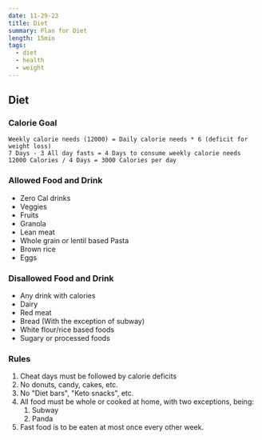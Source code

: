 ```yaml
---
date: 11-29-23
title: Diet
summary: Plan for Diet
length: 15min
tags:
  - diet
  - health
  - weight
---
```

## Diet

### Calorie Goal
```
Weekly calorie needs (12000) = Daily calorie needs * 6 (deficit for weight loss)
7 Days - 3 All day fasts = 4 Days to consume weekly calorie needs
12000 Calories / 4 Days = 3000 Calories per day
```

### Allowed Food and Drink
- Zero Cal drinks
- Veggies
- Fruits
- Granola
- Lean meat
- Whole grain or lentil based Pasta
- Brown rice
- Eggs

### Disallowed Food and Drink
- Any drink with calories
- Dairy
- Red meat
- Bread (With the exception of subway)
- White flour/rice based foods
- Sugary or processed foods

### Rules
1. Cheat days must be followed by calorie deficits
2. No donuts, candy, cakes, etc.
3. No "Diet bars", "Keto snacks", etc.
4. All food must be whole or cooked at home, with two exceptions, being:
	1. Subway
	2. Panda
5. Fast food is to be eaten at most once every other week.
